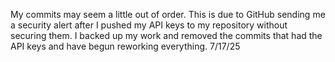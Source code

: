 My commits may seem a little out of order. This is due to GitHub sending me a security alert after I pushed my API keys to my repository without securing them. I backed up my work and removed the commits that had the API keys and have begun reworking everything.  7/17/25